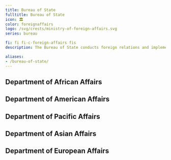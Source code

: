 ```yaml
---
title: Bureau of State
fulltitle: Bureau of State
icon: 🏛️
color: foreignaffairs
logo: /svg/crests/ministry-of-foreign-affairs.svg
series: bureau

fi: fi fi-c-foreign-affairs fis
description: The Bureau of State conducts foreign relations and implements foreign policy, rather than formulating it, for the Ministry of Foreign Affairs.

aliases:
- /bureau-of-state/
---
```

## Department of African Affairs
## Department of American Affairs
## Department of Pacific Affairs
## Department of Asian Affairs
## Department of European Affairs